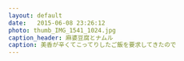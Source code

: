 ```yaml
---
layout: default
date:   2015-06-08 23:26:12
photo: thumb_IMG_1541_1024.jpg
caption_header: 麻婆豆腐とナムル
caption: 美香が辛くてこってりしたご飯を要求してきたので
---
```

